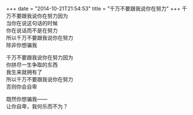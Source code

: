 +++
date = "2014-10-21T21:54:53"
title = "千万不要跟我说你在努力"
+++
千万不要跟我说你在努力因为  
当你在说这句话的时候  
你在说话而不是在努力  
所以千万不要跟我说你在努力  
除非你想骗我  
  
千万不要跟我说你在努力因为  
你拼尽一生争取的东西  
我生来就拥有了  
所以千万不要跟我说你在努力  
否则你会自卑  
  
既然你想骗我——  
让你自卑，我何乐而不为？